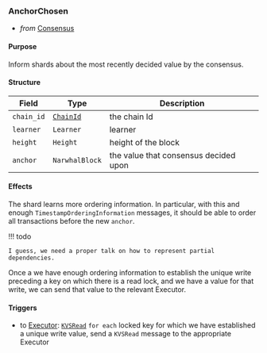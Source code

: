 ### AnchorChosen

- _from_ [Consensus](../../consensus-v1.md)

#### Purpose
<!-- --8<-- [start:purpose] -->
Inform shards about the most recently decided value by the consensus.
<!-- --8<-- [end:purpose] -->

#### Structure

| Field | Type | Description |
| ----- | ---- | ----------- |
| `chain_id` | [`ChainId`](#ChainId) | the chain Id |
| `learner` | `Learner` | learner |
| `height` | `Height` | height of the block |
| `anchor` | `NarwhalBlock` | the value that consensus decided upon |

#### Effects
The shard learns more ordering information. In particular, with this and enough `TimestampOrderingInformation` messages, it should be able to order all transactions before the new `anchor`.

!!! todo

    I guess, we need a proper talk on how to represent partial dependencies.

Once a we have enough ordering information to establish the unique write preceding a key on which there is a read lock, and we have a value for that write, we can send that value to the relevant Executor.

#### Triggers

- to [Executor](../executor.md): [`KVSRead`](../executor/KVS-read.md)
  `for each` locked key for which we have established a unique write value,
  send a `KVSRead` message to the appropriate Executor <!-- ‼ and once more capitalization .. -->
